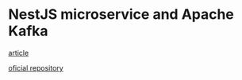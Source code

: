 # NestJS microservice and Apache Kafka

[article](https://javascript.plainenglish.io/a-beginners-introduction-to-kafka-with-typescript-using-nestjs-7c92fe78f638)

[oficial repository](https://github.com/makinhs/nestjs-kafka-tutorial)

